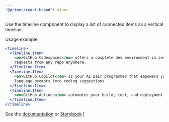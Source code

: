 ```yaml
---
'@primer/react-brand': minor
---
```


Use the timeline component to display a list of connected items as a vertical timeline.

Usage example:

```jsx
<Timeline>
  <Timeline.Item>
    <em>GitHub Codespaces</em> offers a complete dev environment in seconds, so you can code, build, test, and open pull
    requests from any repo anywhere.
  </Timeline.Item>
  <Timeline.Item>
    <em>GitHub Copilot</em> is your AI pair programmer that empowers you to complete tasks 55% faster by turning natural
    language prompts into coding suggestions.
  </Timeline.Item>
  <Timeline.Item>
    <em>GitHub Actions</em> automates your build, test, and deployment workflow with simple and secure CI/CD.
  </Timeline.Item>
</Timeline>
```

See the [documentation](https://primer.style/brand/components/Timeline) or [Storybook](https://primer.style/brand/storybook/?path=/story/components-timeline--default)
[
